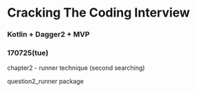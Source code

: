 # Cracking The Coding Interview

### Kotlin + Dagger2 + MVP


### 170725(tue)
chapter2 - runner technique (second searching)

question2_runner package
